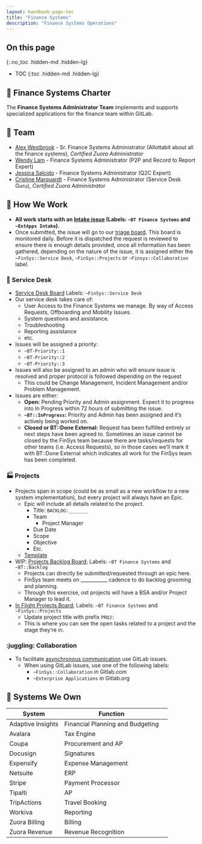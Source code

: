 ```yaml
---
layout: handbook-page-toc
title: "Finance Systems"
description: "Finance Systems Operations"
---
```


<link rel="stylesheet" type="text/css" href="/stylesheets/biztech.css" />

## On this page
{:.no_toc .hidden-md .hidden-lg}

- TOC
{:toc .hidden-md .hidden-lg}

## :scroll: Finance Systems Charter
The **Finance Systems Administrator Team** implements and supports specialized applications for the finance team within GitLab.

## :busts_in_silhouette: Team

- [Alex Westbrook](https://about.gitlab.com/company/team/#awestbrook) - Sr. Finance Systems Administrator (Allottabit about all the finance systems), *Certified Zuora Administrator*
- [Wendy Lam](https://about.gitlab.com/company/team/#wlam) - Finance Systems Administrator (P2P and Record to Report Expert)
- [Jessica Salcido](https://about.gitlab.com/company/team/#jesssalcido) - Finance Systems Administrator (Q2C Expert)
- [Cristine Marquardt](https://about.gitlab.com/company/team/#csotomango) - Finance Systems Administrator (Service Desk Guru), *Certified Zuora Administrator*


## :mag_right: How We Work

- **All work starts with an [Intake issue](https://gitlab.com/gitlab-com/business-technology/enterprise-apps/financeops/finance-systems/-/issues/new?issue%5Bmilestone_id%5D=) (Labels: `~BT Finance Systems` and `~EntApps Intake`).**
- Once submitted, the issue will go to our [triage board](https://gitlab.com/groups/gitlab-com/-/boards/2814841?label_name[]=BT%20Finance%20Systems&label_name[]=EntApps%20Intake). This board is monitored daily. Before it is dispatched the request is reviewed to ensure there is enough details provided, once all information has been gathered, depending on the nature of the issue, it is assigned either the `~FinSys::Service Desk`, `~FinSys::Projects` or `~Finsys::Collaboration` label.

### :ticket: Service Desk

- [Service Desk Board](https://gitlab.com/groups/gitlab-com/-/boards/2802782?scope=all&label_name[]=FinSys%3A%3AService%20Desk) Labels: `~FinSys::Service Desk`
- Our service desk takes care of:
    - User Access to the Finance Systems we manage. By way of Access Requests, Offboarding and Mobility Issues.
    - System questions and assistance.
    - Troubleshooting
    - Reporting assistance
    - etc.
- Issues will be assigned a priority:
    - `~BT-Priority::1`
    - `~BT-Priority::2`
    - `~BT-Priority::3`
- Issues will also be assigned to an admin who will ensure issue is resolved and proper protocol is followed depending on the request
    - This could be Change Management, Incident Management and/or Problem Management.
- Issues are either:
    - **Open:** Pending Priority and Admin assignment. Expect it to progress into In Progress within 72 hours of submitting the issue.
    - **`~BT::InProgress`:** Priority and Admin has been assigned and it’s actively being worked on.
    - **Closed or BT::Done External:** Request has been fulfilled entirely or next steps have been agreed to. Sometimes an issue cannot be closed by the FinSys team because there are tasks/requests for other teams (i.e. Access Requests), so in those cases we’ll mark it with BT::Done External which indicates all work for the FinSys team has been completed.

### :factory: Projects

- Projects span in scope (could be as small as a new workflow to a new system implementation), but every project will always have an Epic.
    - Epic will include all details related to the project.
        - Title: `BACKLOG:_______`
        - Team
            - Project Manager
        - Due Date
        - Scope
        - Objective
        - Etc.
    - [Template](https://gitlab.com/groups/gitlab-com/business-technology/enterprise-apps/-/epics/245)
- WIP: [Projects Backlog Board](https://gitlab.com/groups/gitlab-com/-/boards/2814889?label_name[]=EntApps%3A%3ABacklog&label_name[]=BT%3A%3ABacklog); Labels: `~BT Finance Systems` and `~BT::Backlog`
    - Projects can directly be submitted/requested through an epic here.
    - FinSys team meets on ___________ cadence to do backlog grooming and planning.
    - Through this exercise, ost projects will have a BSA and/or Project Manager to lead it.
- [In Flight Projects Board](https://gitlab.com/groups/gitlab-com/-/boards/2834898?label_name[]=BT%20Finance%20Systems&label_name[]=FinSys%3A%3AProjects); Labels: `~BT Finance Systems` and `~FinSys::Projects`
    - Update project title with prefix `PROJ:` 
    - This is where you can see the open tasks related to a project and the stage they’re in.

### :juggling: Collaboration

- To facilitate [asynchronous communication](https://about.gitlab.com/company/culture/all-remote/asynchronous/) use GitLab issues.
    - When using GitLab issues, use one of the following labels:
        - `~FinSys::Collaboration` in Gitlab.com
        - `~Enterprise Applications` in Gitlab.org

## :floppy_disk: Systems We Own

| System            | Function                         |  |
|-------------------|----------------------------------|--|
| Adaptive Insights | Financial Planning and Budgeting |  |
| Avalara           | Tax Engine                       |  |
| Coupa             | Procurement and AP               |  |
| Docusign          | Signatures                       |  |
| Expensify         | Expense Management               |  |
| Netsuite          | ERP                              |  |
| Stripe            | Payment Processor                |  |
| Tipalti           | AP                               |  |
| TripActions       | Travel Booking                   |  |
| Workiva           | Reporting                        |  |
| Zuora Billing     | Billing                          |  |
| Zuora Revenue     | Revenue Recognition              |  |
